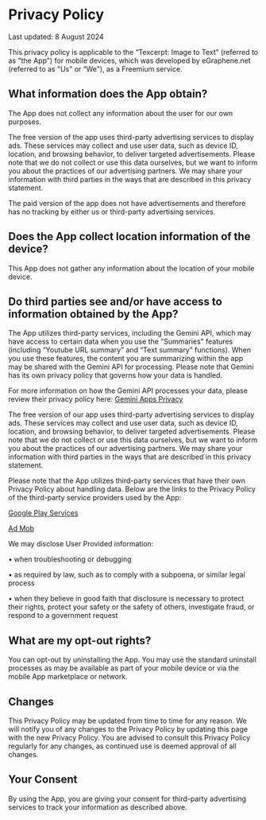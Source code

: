 # Privacy Policy

Last updated: 8 August 2024

This privacy policy is applicable to the “Texcerpt: Image to Text” (referred to as "the App") for mobile devices, which was developed by eGraphene.net (referred to as "Us" or “We"), as a Freemium service.

## What information does the App obtain?

The App does not collect any information about the user for our own purposes.

The free version of the app uses third-party advertising services to display ads. These services may collect and use user data, such as device ID, location, and browsing behavior, to deliver targeted advertisements. Please note that we do not collect or use this data ourselves, but we want to inform you about the practices of our advertising partners. We may share your information with third parties in the ways that are described in this privacy statement.

The paid version of the app does not have advertisements and therefore has no tracking by either us or third-party advertising services. 

## Does the App collect location information of the device?

This App does not gather any information about the location of your mobile device.

## Do third parties see and/or have access to information obtained by the App?

The App utilizes third-party services, including the Gemini API, which may have access to certain data when you use the "Summaries" features (including “Youtube URL summary” and “Text summary” functions). When you use these features, the content you are summarizing within the app may be shared with the Gemini API for processing. Please note that Gemini has its own privacy policy that governs how your data is handled.

For more information on how the Gemini API processes your data, please review their privacy policy here: [Gemini Apps Privacy](https://support.google.com/gemini/answer/13594961?hl=en)

The free version of our app uses third-party advertising services to display ads. These services may collect and use user data, such as device ID, location, and browsing behavior, to deliver targeted advertisements. Please note that we do not collect or use this data ourselves, but we want to inform you about the practices of our advertising partners. We may share your information with third parties in the ways that are described in this privacy statement.

Please note that the App utilizes third-party services that have their own Privacy Policy about handling data. Below are the links to the Privacy Policy of the third-party service providers used by the App:

[Google Play Services](https://www.google.com/policies/privacy/)

[Ad Mob](https://support.google.com/admob/answer/6128543?hl=en)

We may disclose User Provided information:

•	when troubleshooting or debugging

•	as required by law, such as to comply with a subpoena, or similar legal process

•	when they believe in good faith that disclosure is necessary to protect their rights, protect your safety or the safety of others, investigate fraud, or respond to a government request

## What are my opt-out rights?

You can opt-out by uninstalling the App. You may use the standard uninstall processes as may be available as part of your mobile device or via the mobile App marketplace or network.

## Changes

This Privacy Policy may be updated from time to time for any reason. We will notify you of any changes to the Privacy Policy by updating this page with the new Privacy Policy. You are advised to consult this Privacy Policy regularly for any changes, as continued use is deemed approval of all changes.

## Your Consent

By using the App, you are giving your consent for third-party advertising services to track your information as described above. 
